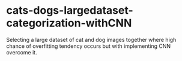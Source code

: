 # cats-dogs-largedataset-categorization-withCNN
Selecting a large dataset of cat and dog images together where high chance of overfitting tendency occurs but with implementing CNN overcome it. 
